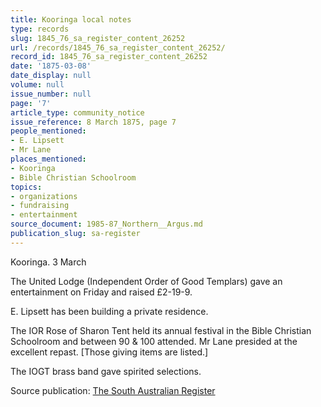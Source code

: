 ```yaml
---
title: Kooringa local notes
type: records
slug: 1845_76_sa_register_content_26252
url: /records/1845_76_sa_register_content_26252/
record_id: 1845_76_sa_register_content_26252
date: '1875-03-08'
date_display: null
volume: null
issue_number: null
page: '7'
article_type: community_notice
issue_reference: 8 March 1875, page 7
people_mentioned:
- E. Lipsett
- Mr Lane
places_mentioned:
- Kooringa
- Bible Christian Schoolroom
topics:
- organizations
- fundraising
- entertainment
source_document: 1985-87_Northern__Argus.md
publication_slug: sa-register
---
```


Kooringa.  3 March

The United Lodge (Independent Order of Good Templars) gave an entertainment on Friday and raised £2-19-9.

E. Lipsett has been building a private residence.

The IOR Rose of Sharon Tent held its annual festival in the Bible Christian Schoolroom and between 90 & 100 attended.  Mr Lane presided at the excellent repast.  [Those giving items are listed.]

The IOGT brass band gave spirited selections.

Source publication: [The South Australian Register](/publications/sa-register/)
